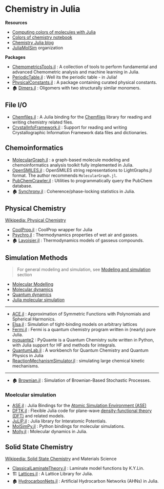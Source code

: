 # Chemistry in Julia

**Resources**

- [Computing colors of molecules with Julia](https://github.com/jiahao/ijulia-notebooks)
- [Colors of chemistry notebook](http://jiahao.github.io/julia-blog/2014/06/09/the-colors-of-chemistry.html)
- [Chemistry Julia blog ](http://jiahao.github.io/julia-blog/)
- [JuliaMolSim](https://github.com/JuliaMolSim) organization

**Packages**

- [ChemometricsTools.jl](https://github.com/caseykneale/ChemometricsTools.jl) : A collection of tools to perform fundamental and advanced Chemometric analysis and machine learning in Julia.
- [PeriodicTable.jl](https://github.com/JuliaPhysics/PeriodicTable.jl) : Well its the periodic table - in Julia!
- [PhysicalConstants.jl](https://github.com/JuliaPhysics/PhysicalConstants.jl) : A package containing curated physical constants.
- 🏚️ [Dimers.jl](https://github.com/sswatson/Dimers.jl) : Oligomers with two structurally similar monomers.

## File I/O

- [Chemfiles.jl](https://github.com/chemfiles/Chemfiles.jl) : A Julia binding for the [Chemfiles](https://github.com/chemfiles/chemfiles) library for reading and writing chemistry related files.
- [CrystalInfoFramework.jl](https://github.com/jamesrhester/CrystalInfoFramework.jl) : Support for reading and writing Crystallographic Information Framework data files and dictionaries.

## Chemoinformatics

- [MolecularGraph.jl](https://github.com/mojaie/MolecularGraph.jl) : a graph-based molecule modeling and chemoinformatics analysis toolkit fully implemented in Julia.
- [OpenSMILES.jl](https://github.com/caseykneale/OpenSMILES.jl) : OpenSMILES string representations to LightGraphs.jl format. The author recommends `MolecularGraph.jl`.
- [PubChemCrawler.jl](https://github.com/JuliaHealth/PubChemCrawler.jl) : Utilities to programmatically query the PubChem database.
- 🏚️ [Synchrony.jl](https://github.com/simonster/Synchrony.jl) : Coherence/phase-locking statistics in Julia.

## Physical Chemistry

[Wikipedia: Physical Chemistry](https://en.wikipedia.org/wiki/Category:Physical_chemistry)

- [CoolProp.jl](https://github.com/CoolProp/CoolProp.jl) : CoolProp wrapper for Julia
- [Psychro.jl](https://github.com/pjabardo/Psychro.jl) : Thermodynamics properties of wet air and gasses.
- 🏚️ [Lavoisier.jl](https://github.com/longemen3000/lavoisier) : Thermodynamics models of gasseus compounds.

## Simulation Methods

> For general modeling and simulation, see [Modeling and simulation](modeling.md) section

- [Molecular Modelling](https://en.wikipedia.org/wiki/Category:Molecular_modelling)
- [Molecular dynamics](https://en.wikipedia.org/wiki/Molecular_dynamics)
- [Quantum dynamics](https://en.wikipedia.org/wiki/Quantum_dynamics)
- [Julia molecular simulation](https://juliamolsim.github.io)

---

- [ACE.jl](https://github.com/ACEsuit/ACE.jl) : Approximation of Symmetric Functions with Polynomials and Spherical Harmonics.
- [Elsa.jl](https://github.com/pablosanjose/Elsa.jl) : Simulation of tight-binding models on arbitrary lattices
- [Fermi.jl](https://github.com/FermiQC/Fermi.jl) : Fermi is a quantum chemistry program written in (nearly) pure Julia.
- [pyquante2](https://github.com/rpmuller/pyquante2/) : PyQuante is a Quantum Chemistry suite written in Python, with Julia support for HF and methods for integrals.
- [QuantumLab.jl](https://github.com/vonDonnerstein/QuantumLab.jl) : A workbench for Quantum Chemistry and Quantum Physics in Julia
- [ReactionMechanismSimulator.jl](https://github.com/ReactionMechanismGenerator/ReactionMechanismSimulator.jl) : simulating large chemical kinetic mechanisms.

---

- 🏚️ [Brownian.jl](https://github.com/UniversityofWarwick/Brownian.jl) : Simulation of Brownian-Based Stochastic Processes.


### Moelcular simulation

- [ASE.jl](https://github.com/JuliaMolSim/ASE.jl) : Julia Bindings for the [Atomic Simulation Environment (ASE)](https://wiki.fysik.dtu.dk/ase)
- [DFTK.jl](https://github.com/JuliaMolSim/DFTK.jl) : Flexible Julia code for plane-wave [density-functional theory (DFT)](https://en.wikipedia.org/wiki/Density_functional_theory) and related models.
- [JuLIP.jl](https://github.com/JuliaMolSim/JuLIP.jl) : Julia library for Interatomic Potentials.
- [MolSimPy.jl](https://github.com/JuliaMolSim/MolSimPy.jl) : Python bindings for molecular simulations.
- [Molly.jl](https://github.com/JuliaMolSim/Molly.jl) : Molecular dynamics in Julia.

## Solid State Chemistry

[Wikipedia: Solid State Chemistry](https://en.wikipedia.org/wiki/Solid-state_chemistry) and Materials Science

- [ClassicalLaminateTheory.jl](https://github.com/PtFEM/ClassicalLaminateTheory.jl) : Laminate model functions by K.Y.Lin.
- 🏗️ [Lattices.jl](https://github.com/JuliaPhysics/Lattices.jl) : A Lattice Library for Julia.
- 🏚️ [HydrocarbonNets.jl](https://github.com/Ismael-VC/HydrocarbonNets.jl) : Artificial Hydrocarbon Networks (AHNs) in Julia.
